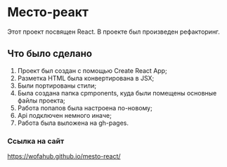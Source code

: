 # Место-реакт

Этот проект посвящен React. В проекте был произведен рефакторинг.  

## Что было сделано

1. Проект был создан с помощью Create React App;  
2. Разметка HTML была конвертирована в JSX;  
3. Были портированы стили;  
4. Была создана папка cpmponents, куда были помещены основные файлы проекта;  
5. Работа попапов была настроена по-новому;  
6. Api подключен немного иначе;  
7. Работа была выложена на gh-pages.  

### Ссылка на сайт

https://wofahub.github.io/mesto-react/
